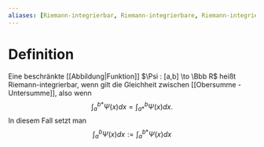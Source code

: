 ```yaml
---
aliases: [Riemann-integrierbar, Riemann-integrierbare, Riemann-integrierbaren, Riemann-integrierbarer]
---
```

# Definition
Eine beschränkte [[Abbildung|Funktion]] $\Psi : [a,b] \to \Bbb R$ heißt Riemann-integrierbar, wenn gilt die Gleichheit zwischen [[Obersumme - Untersumme]], also wenn
$$\int_a^{b*}\Psi(x)dx = \int_{a*}^b\Psi(x)dx.$$
In diesem Fall setzt man
$$\int_a^b \Psi(x)dx := \int_a^{b*}\Psi(x)dx$$